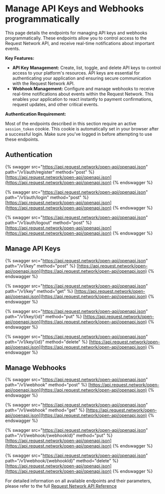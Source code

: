 # Manage API Keys and Webhooks programmatically

This page details the endpoints for managing API keys and webhooks programmatically. These endpoints allow you to control access to the Request Network API, and receive real-time notifications about important events.

**Key Features:**

* **API Key Management:** Create, list, toggle, and delete API keys to control access to your platform's resources. API keys are essential for authenticating your application and ensuring secure communication with the Request Network API.
* **Webhook Management:** Configure and manage webhooks to receive real-time notifications about events within the Request Network. This enables your application to react instantly to payment confirmations, request updates, and other critical events.

**Authentication Requirement:**

Most of the endpoints described in this section require an active `session_token` cookie. This cookie is automatically set in your browser after a successful login. Make sure you've logged in before attempting to use these endpoints.

## Authentication

{% swagger src="https://api.request.network/open-api/openapi.json" path="/v1/auth/register" method="post" %}
[https://api.request.network/open-api/openapi.json](https://api.request.network/open-api/openapi.json)
{% endswagger %}

{% swagger src="https://api.request.network/open-api/openapi.json" path="/v1/auth/login" method="post" %}
[https://api.request.network/open-api/openapi.json](https://api.request.network/open-api/openapi.json)
{% endswagger %}

{% swagger src="https://api.request.network/open-api/openapi.json" path="/v1/auth/logout" method="post" %}
[https://api.request.network/open-api/openapi.json](https://api.request.network/open-api/openapi.json)
{% endswagger %}

## Manage API Keys

{% swagger src="https://api.request.network/open-api/openapi.json" path="/v1/key" method="post" %}
[https://api.request.network/open-api/openapi.json](https://api.request.network/open-api/openapi.json)
{% endswagger %}

{% swagger src="https://api.request.network/open-api/openapi.json" path="/v1/key" method="get" %}
[https://api.request.network/open-api/openapi.json](https://api.request.network/open-api/openapi.json)
{% endswagger %}

{% swagger src="https://api.request.network/open-api/openapi.json" path="/v1/key/{id}" method="put" %}
[https://api.request.network/open-api/openapi.json](https://api.request.network/open-api/openapi.json)
{% endswagger %}

{% swagger src="https://api.request.network/open-api/openapi.json" path="/v1/key/{id}" method="delete" %}
[https://api.request.network/open-api/openapi.json](https://api.request.network/open-api/openapi.json)
{% endswagger %}

## Manage Webhooks

{% swagger src="https://api.request.network/open-api/openapi.json" path="/v1/webhook" method="post" %}
[https://api.request.network/open-api/openapi.json](https://api.request.network/open-api/openapi.json)
{% endswagger %}

{% swagger src="https://api.request.network/open-api/openapi.json" path="/v1/webhook" method="get" %}
[https://api.request.network/open-api/openapi.json](https://api.request.network/open-api/openapi.json)
{% endswagger %}

{% swagger src="https://api.request.network/open-api/openapi.json" path="/v1/webhook/{webhookId}" method="put" %}
[https://api.request.network/open-api/openapi.json](https://api.request.network/open-api/openapi.json)
{% endswagger %}

{% swagger src="https://api.request.network/open-api/openapi.json" path="/v1/webhook/{webhookId}" method="delete" %}
[https://api.request.network/open-api/openapi.json](https://api.request.network/open-api/openapi.json)
{% endswagger %}

For detailed information on all available endpoints and their parameters, please refer to the full [Request Network API Reference](https://api.request.network/open-api)
